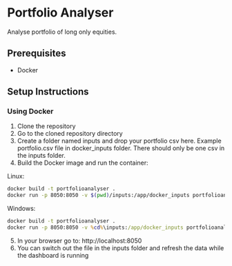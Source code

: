 # Portfolio Analyser
Analyse portfolio of long only equities.

## Prerequisites
- Docker

## Setup Instructions

### Using Docker
1. Clone the repository
2. Go to the cloned repository directory
3. Create a folder named inputs and drop your portfolio csv here. Example portfolio.csv file in docker_inputs folder. There should only be one csv in the inputs folder.
4. Build the Docker image and run the container:

Linux:
```bash
docker build -t portfolioanalyser .
docker run -p 8050:8050 -v $(pwd)/inputs:/app/docker_inputs portfolioanalyser
```

Windows:
```cmd
docker build -t portfolioanalyser .
docker run -p 8050:8050 -v %cd%\inputs:/app/docker_inputs portfolioanalyser
```
5. In your browser go to: http://localhost:8050
6. You can switch out the file in the inputs folder and refresh the data while the dashboard is running